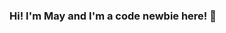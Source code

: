 ### Hi! I'm May and I'm a code newbie here! :wave:

<!--
**maypattaranan/maypattaranan** is a ✨ _special_ ✨ repository because its `README.md` (this file) appears on your GitHub profile.

Currently I'm learning:
:nut_and_bolt: vanilla Javascript


- 🔭 I’m currently working on ...
- 🌱 I’m currently learning ...
- 👯 I’m looking to collaborate on ...
- 🤔 I’m looking for help with ...
- 💬 Ask me about ...
- 📫 How to reach me: ...
- 😄 Pronouns: ...
- ⚡ Fun fact: ...
-->
